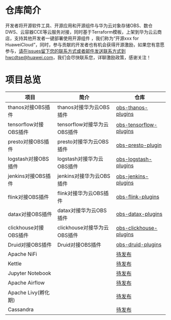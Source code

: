 # 仓库简介

开发者将开源软件工具、开源应用和开源组件与华为云对象存储OBS、数仓DWS、云容器CCE等云服务对接，同时基于Terraform模板，上架到华为云云商店，支持其他开发者一键部署使用开源组件 ，我们称为“开源xxx for HuaweiCloud”，同时，参与贡献的开发者也有机会获得开源激励，如果您有意愿参与，请在issues留下您的联系方式或者邮件发送联系方式到hwcdtse@huawei.com，我们会尽快联系您，详聊激励政策，感谢关注！

#  

# 项目总览



| 项目                  | 简介                        | 仓库                                                         |
| --------------------- | --------------------------- | ------------------------------------------------------------ |
| thanos对接OBS插件     | thanos对接华为云OBS插件     | [obs-thanos-plugins](https://gitee.com/HuaweiCloudDeveloper/obs-thanos-plugins) |
| tensorflow对接OBS插件 | tensorflow对接华为云OBS插件 | [obs-tensorflow-plugins](https://gitee.com/HuaweiCloudDeveloper/obs-tensorflow-plugins) |
| presto对接OBS插件     | presto对接华为云OBS插件     | [obs-presto-plugin](https://gitee.com/HuaweiCloudDeveloper/obs-presto-plugin) |
| logstash对接OBS插件   | logstash对接华为云OBS插件   | [obs-logstash-plugins](https://gitee.com/HuaweiCloudDeveloper/obs-logstash-plugins) |
| jenkins对接OBS插件    | jenkins对接华为云OBS插件    | [obs-jenkins-plugins](https://gitee.com/HuaweiCloudDeveloper/obs-jenkins-plugins) |
| flink对接OBS插件      | flink对接华为云OBS插件      | [obs-flink-plugins](https://gitee.com/HuaweiCloudDeveloper/obs-flink-plugins) |
| datax对接OBS插件      | datax对接华为云OBS插件      | [obs-datax-plugins](https://gitee.com/HuaweiCloudDeveloper/obs-datax-plugins) |
| clickhouse对接OBS插件 | clickhouse对接华为云OBS插件 | [obs-clickhouse-plugins](https://gitee.com/HuaweiCloudDeveloper/obs-clickhouse-plugins) |
| Druid对接OBS插件      | Druid对接OBS插件            | [obs-druid-plugins](https://gitee.com/HuaweiCloudDeveloper/obs-druid-plugins) |
| Apache NiFi           |                             | [待发布](https://gitee.com/HuaweiCloudDeveloper/apache-ni-fi) |
| Kettle                |                             | [待发布](https://gitee.com/HuaweiCloudDeveloper/kettle)      |
| Jupyter Notebook      |                             | [待发布](https://gitee.com/HuaweiCloudDeveloper/jupyter-notebook) |
| Apache Airflow        |                             | [待发布](https://gitee.com/HuaweiCloudDeveloper/apache-airflow) |
| Apache Livy(孵化期)   |                             | [待发布](https://gitee.com/HuaweiCloudDeveloper/apache-livy) |
| Cassandra             |                             | [待发布](https://gitee.com/HuaweiCloudDeveloper/cassandra)   |

